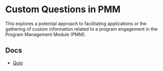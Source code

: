# Custom Questions in PMM

This explores a potential approach to facilitating applications or the gathering of custom information related to a program engagement in the Program Management Module (PMM).

## Docs

- [Quip](https://quip.com/trasAiYmYeIl/Custom-Questions-in-PMM)

